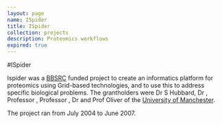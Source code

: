 ```yaml
---
layout: page
name: ISpider
title: ISpider
collection: projects
description: Proteomics workflows
expired: true
---
```


#ISpider

Ispider was a [BBSRC](http://www.bbsrc.ac.uk/) funded project to create an informatics platform for proteomics using Grid-based technologies,
and to use this to address specific biological problems. The grantholders were Dr S Hubbard, Dr , Professor , Professor , Dr and Prof Oliver of the [University of Manchester](http://www.manchester.ac.uk/).

The project ran from July 2004 to June 2007.
